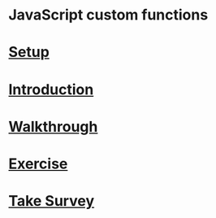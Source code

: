 # JavaScript custom functions

# [Setup](setup.md)
# [Introduction](custom-functions.md)
# [Walkthrough](walkthrough.md)
# [Exercise](exercise.md)
# [Take Survey](survey.md)
